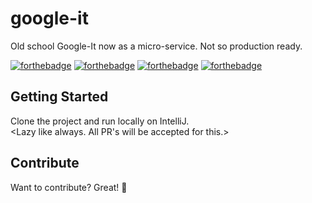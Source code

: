 # google-it

Old school Google-It now as a micro-service. Not so production ready. 

[![forthebadge](https://forthebadge.com/images/badges/check-it-out.svg)](https://forthebadge.com)
[![forthebadge](https://forthebadge.com/images/badges/powered-by-responsibility.svg)](https://forthebadge.com)
[![forthebadge](https://forthebadge.com/images/badges/built-with-swag.svg)](https://forthebadge.com)
[![forthebadge](https://forthebadge.com/images/badges/made-with-java.svg)](https://forthebadge.com)



## Getting Started

Clone the project and run locally on IntelliJ.     
<Lazy like always. All PR's will be accepted for this.>


## Contribute 

Want to contribute? Great!  :tada:
